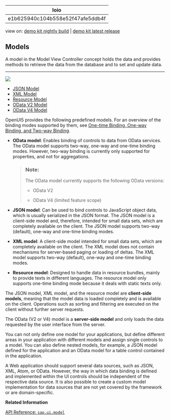 <!-- loioe1b625940c104b558e52f47afe5ddb4f -->

| loio |
| -----|
| e1b625940c104b558e52f47afe5ddb4f |

<div id="loio">

view on: [demo kit nightly build](https://openui5nightly.hana.ondemand.com/#/topic/e1b625940c104b558e52f47afe5ddb4f) | [demo kit latest release](https://openui5.hana.ondemand.com/#/topic/e1b625940c104b558e52f47afe5ddb4f)</div>

## Models

A model in the Model View Controller concept holds the data and provides methods to retrieve the data from the database and to set and update data.

***

![](loioa99f15722c0a4520b7809c3951362896_LowRes.png)

-   [JSON Model](JSON_Model_96804e3.md#loio96804e3315ff440aa0a50fd290805116)
-   [XML Model](XML_Model_a53e71d.md#loioa53e71d85fae4d0887a8b58431197a27)
-   [Resource Model](Resource_Model_91f122a.md#loio91f122a36f4d1014b6dd926db0e91070)
-   [OData V2 Model](OData_V2_Model_6c47b2b.md#loio6c47b2b39db9404582994070ec3d57a2)
-   [OData V4 Model](OData_V4_Model_5de13cf.md)

OpenUI5 provides the following predefined models. For an overview of the binding modes supported by them, see [One-time Binding, One-way Binding, and Two-way Binding](Data_Binding_68b9644.md#loio68b9644a253741e8a4b9e4279a35c247__section_BindingModes).

-   **OData model**: Enables binding of controls to data from OData services. The OData model supports two-way, one-way and one-time binding modes. However, two-way binding is currently only supported for properties, and not for aggregations.

    > ### Note:  
    > The OData model currently supports the following OData versions:
    > 
    > -   OData V2
    > 
    > -   OData V4 \(limited feature scope\)

-   **JSON model**: Can be used to bind controls to JavaScript object data, which is usually serialized in the JSON format. The JSON model is a client-side model and, therefore, intended for small data sets, which are completely available on the client. The JSON model supports two-way \(default\), one-way and one-time binding modes.

-   **XML model**: A client-side model intended for small data sets, which are completely available on the client. The XML model does not contain mechanisms for server-based paging or loading of deltas. The XML model supports two-way \(default\), one-way and one-time binding modes.

-   **Resource model**: Designed to handle data in resource bundles, mainly to provide texts in different languages. The resource model only supports one-time binding mode because it deals with static texts only.


The JSON model, XML model, and the resource model are **client-side models**, meaning that the model data is loaded completely and is available on the client. Operations such as sorting and filtering are executed on the client without further server requests.

The OData \(V2 or V4\) model is a **server-side model** and only loads the data requested by the user interface from the server.

You can not only define one model for your applications, but define different areas in your application with different models and assign single controls to a model. You can also define nested models, for example, a JSON model defined for the application and an OData model for a table control contained in the application.

A Web application should support several data sources, such as JSON, XML, Atom, or OData. However, the way in which data binding is defined and implemented within the UI controls should be independent of the respective data source. It is also possible to create a custom model implementation for data sources that are not yet covered by the framework or are domain-specific.

**Related Information**  


[API Reference: `sap.ui.model`](https://openui5.hana.ondemand.com/#docs/api/symbols/sap.ui.model.html)

